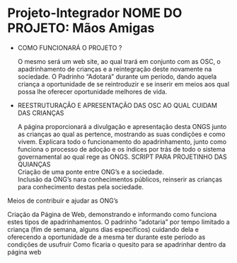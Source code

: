 # Projeto-Integrador NOME DO PROJETO: Mãos Amigas 
 
- COMO FUNCIONARÁ O PROJETO ? 

    O mesmo será um web site, ao qual trará em conjunto com as OSC, o apadrinhamento de crianças e a reintegração deste novamente na sociedade. O Padrinho “Adotará” durante um período, dando aquela criança a oportunidade de se reintroduzir e se inserir em meios aos qual possa lhe oferecer oportunidade melhores de vida.  

- REESTRUTURAÇÃO E APRESENTAÇÃO DAS OSC AO QUAL CUIDAM DAS CRIANÇAS 

   A página proporcionará a divulgação e apresentação desta ONGS junto as crianças ao qual as pertence, mostrando as suas condições e como vivem. Explicara todo o funcionamento do apadrinhamento, junto como funciona o processo de adoção e os índices por trás de todo o sistema governamental ao qual rege as ONGS. 
SCRIPT PARA PROJETINHO DAS QUIANÇAS  
Criação de uma ponte entre ONG’s e a sociedade.  
Inclusão da ONG’s nara conhecimentos públicos, reinserir as crianças para conhecimento destas pela sociedade.  

Meios de contribuir e ajudar as ONG’s 

Criação da Página de Web, demonstrando e informando como funciona estes tipos de apadrinhamentos. 
O padrinho “adotaria” por tempo limitado a criança (fim de semana, alguns dias específicos) cuidando dela e oferecendo a oportunidade de a mesma ter durante este período as condições de usufruir 
Como ficaria o quesito para se apadrinhar dentro da página web
